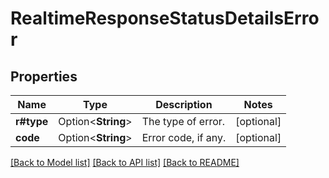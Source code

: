 # RealtimeResponseStatusDetailsError

## Properties

Name | Type | Description | Notes
------------ | ------------- | ------------- | -------------
**r#type** | Option<**String**> | The type of error. | [optional]
**code** | Option<**String**> | Error code, if any. | [optional]

[[Back to Model list]](../README.md#documentation-for-models) [[Back to API list]](../README.md#documentation-for-api-endpoints) [[Back to README]](../README.md)


